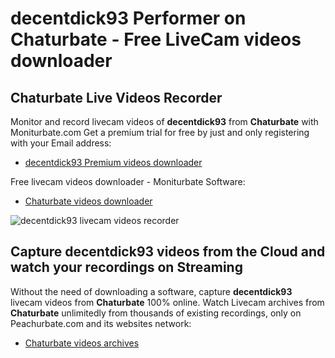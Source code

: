 # decentdick93 Performer on Chaturbate - Free LiveCam videos downloader

## Chaturbate Live Videos Recorder

Monitor and record livecam videos of **decentdick93** from **Chaturbate** with Moniturbate.com
Get a premium trial for free by just and only registering with your Email address:
* [decentdick93 Premium videos downloader](https://moniturbate.com/request-demo-licence-key.html)

Free livecam videos downloader - Moniturbate Software:
* [Chaturbate videos downloader](https://moniturbate.com/moniturbate-download-software.html)

![decentdick93 livecam videos recorder](https://peachurnet.com/templates/moniturbate-software.png)


## Capture decentdick93 videos from the Cloud and watch your recordings on Streaming

Without the need of downloading a software, capture **decentdick93** livecam videos from **Chaturbate** 100% online.
Watch Livecam archives from **Chaturbate** unlimitedly from thousands of existing recordings, only on Peachurbate.com and its websites network:
* [Chaturbate videos archives](https://peachurnet.com/)
